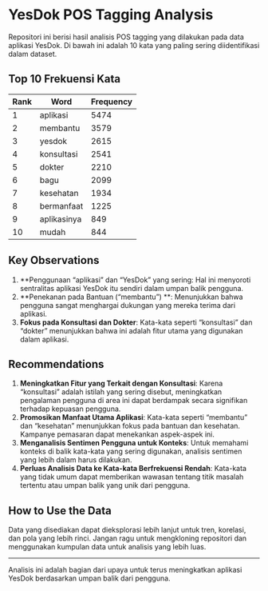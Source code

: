 
# YesDok POS Tagging Analysis

Repositori ini berisi hasil analisis POS tagging yang dilakukan pada data aplikasi YesDok. Di bawah ini adalah 10 kata yang paling sering diidentifikasi dalam dataset.

## Top 10 Frekuensi Kata

| Rank | Word         | Frequency |
|------|--------------|-----------|
| 1    | aplikasi     | 5474      |
| 2    | membantu     | 3579      |
| 3    | yesdok       | 2615      |
| 4    | konsultasi   | 2541      |
| 5    | dokter       | 2210      |
| 6    | bagu         | 2099      |
| 7    | kesehatan    | 1934      |
| 8    | bermanfaat   | 1225      |
| 9    | aplikasinya  | 849       |
| 10   | mudah        | 844       |

## Key Observations

1. **Penggunaan “aplikasi” dan “YesDok” yang sering: Hal ini menyoroti sentralitas aplikasi YesDok itu sendiri dalam umpan balik pengguna.
2. **Penekanan pada Bantuan (“membantu”) **: Menunjukkan bahwa pengguna sangat menghargai dukungan yang mereka terima dari aplikasi.
3. **Fokus pada Konsultasi dan Dokter**: Kata-kata seperti “konsultasi” dan “dokter” menunjukkan bahwa ini adalah fitur utama yang digunakan dalam aplikasi.

## Recommendations

1. **Meningkatkan Fitur yang Terkait dengan Konsultasi**: Karena “konsultasi” adalah istilah yang sering disebut, meningkatkan pengalaman pengguna di area ini dapat berdampak secara signifikan terhadap kepuasan pengguna.
2. **Promosikan Manfaat Utama Aplikasi**: Kata-kata seperti “membantu” dan “kesehatan” menunjukkan fokus pada bantuan dan kesehatan. Kampanye pemasaran dapat menekankan aspek-aspek ini.
3. **Menganalisis Sentimen Pengguna untuk Konteks**: Untuk memahami konteks di balik kata-kata yang sering digunakan, analisis sentimen yang lebih dalam harus dilakukan.
4. **Perluas Analisis Data ke Kata-kata Berfrekuensi Rendah**: Kata-kata yang tidak umum dapat memberikan wawasan tentang titik masalah tertentu atau umpan balik yang unik dari pengguna.

## How to Use the Data

Data yang disediakan dapat dieksplorasi lebih lanjut untuk tren, korelasi, dan pola yang lebih rinci. Jangan ragu untuk mengkloning repositori dan menggunakan kumpulan data untuk analisis yang lebih luas.

---

Analisis ini adalah bagian dari upaya untuk terus meningkatkan aplikasi YesDok berdasarkan umpan balik dari pengguna.
